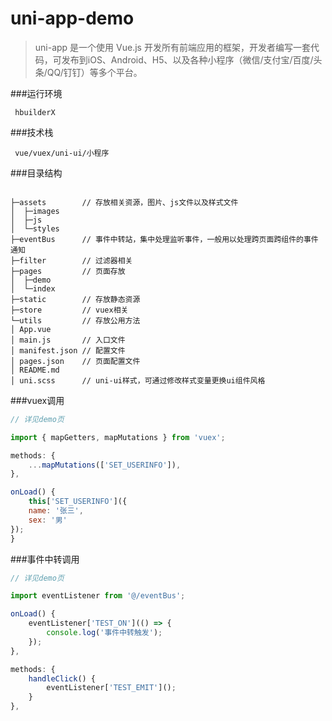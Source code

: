 # uni-app-demo

>uni-app 是一个使用 Vue.js 开发所有前端应用的框架，开发者编写一套代码，可发布到iOS、Android、H5、以及各种小程序（微信/支付宝/百度/头条/QQ/钉钉）等多个平台。

###运行环境
```
 hbuilderX
```

###技术栈
```
 vue/vuex/uni-ui/小程序
```

###目录结构
```

├─assets        // 存放相关资源，图片、js文件以及样式文件
│  ├─images
│  ├─js
│  └─styles
├─eventBus      // 事件中转站，集中处理监听事件，一般用以处理跨页面跨组件的事件通知
├─filter        // 过滤器相关
├─pages         // 页面存放
│  ├─demo
│  └─index
├─static        // 存放静态资源
├─store         // vuex相关             
└─utils         // 存放公用方法
│ App.vue 
│ main.js       // 入口文件
│ manifest.json // 配置文件
│ pages.json    // 页面配置文件
│ README.md
│ uni.scss      // uni-ui样式，可通过修改样式变量更换ui组件风格

```
###vuex调用
```javascript
// 详见demo页

import { mapGetters, mapMutations } from 'vuex';

methods: {
    ...mapMutations(['SET_USERINFO']),
},

onLoad() {
    this['SET_USERINFO']({
    name: '张三',
    sex: '男'
});
}
```

###事件中转调用
```javascript
// 详见demo页

import eventListener from '@/eventBus';

onLoad() {
    eventListener['TEST_ON'](() => {
        console.log('事件中转触发');
    });
},

methods: {
    handleClick() {
        eventListener['TEST_EMIT']();
    }
},
	
```